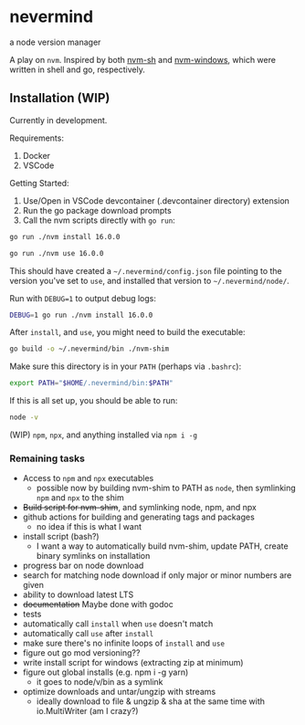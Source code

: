# nevermind

a node version manager

A play on `nvm`.  Inspired by both [nvm-sh](https://github.com/nvm-sh/nvm) and [nvm-windows](https://github.com/coreybutler/nvm-windows), which were written in shell and go, respectively.

## Installation (WIP)

Currently in development.  

Requirements:

1. Docker
2. VSCode

Getting Started:

1. Use/Open in VSCode devcontainer (.devcontainer directory) extension
2. Run the go package download prompts
3. Call the nvm scripts directly with `go run`:

```bash
go run ./nvm install 16.0.0
```

```bash
go run ./nvm use 16.0.0
```

This should have created a `~/.nevermind/config.json` file pointing to the version you've set to `use`, and installed that version to `~/.nevermind/node/`.

Run with `DEBUG=1` to output debug logs:

```bash
DEBUG=1 go run ./nvm install 16.0.0
```

After `install`, and `use`, you might need to build the executable:

```bash
go build -o ~/.nevermind/bin ./nvm-shim
```

Make sure this directory is in your `PATH` (perhaps via `.bashrc`):

```bash
export PATH="$HOME/.nevermind/bin:$PATH"
```

If this is all set up, you should be able to run:

```bash
node -v
```

(WIP) `npm`, `npx`, and anything installed via `npm i -g`

### Remaining tasks

- Access to `npm` and `npx` executables
  - possible now by building nvm-shim to PATH as `node`, then symlinking `npm` and `npx` to the shim
- ~~Build script for nvm-shim~~, and symlinking node, npm, and npx
- github actions for building and generating tags and packages
  - no idea if this is what I want
- install script (bash?)
  - I want a way to automatically build nvm-shim, update PATH, create binary symlinks on installation
- progress bar on node download
- search for matching node download if only major or minor numbers are given
- ability to download latest LTS
- ~~documentation~~ Maybe done with godoc
- tests
- automatically call `install` when `use` doesn't match
- automatically call `use` after `install`
- make sure there's no infinite loops of `install` and `use`
- figure out go mod versioning??
- write install script for windows (extracting zip at minimum)
- figure out global installs (e.g. npm i -g yarn)
  - it goes to node/v/bin as a symlink
- optimize downloads and untar/ungzip with streams
  - ideally download to file & ungzip & sha at the same time with io.MultiWriter (am I crazy?)
